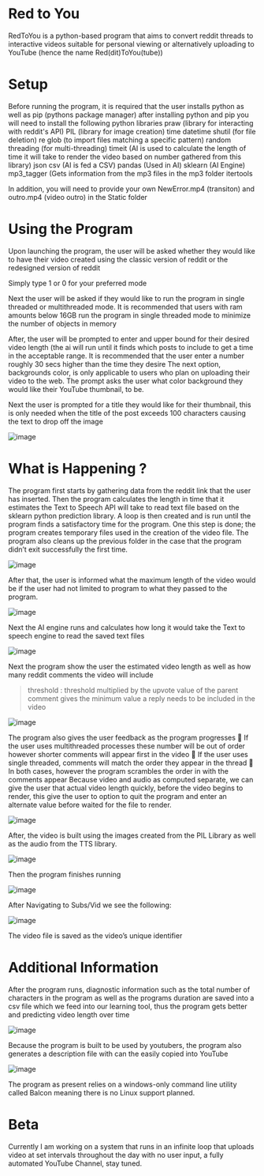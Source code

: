 # Red to You
RedToYou is a python-based program that aims to convert reddit threads to interactive videos suitable for personal viewing or alternatively uploading to YouTube (hence the name Red(dit)ToYou(tube))
# Setup
Before running the program, it is required that the user installs python as well as pip (pythons package manager)
after installing python and pip you will need to install the following python libraries
praw (library for interacting with reddit's API)
PIL (library for image creation)
time
datetime
shutil (for file deletion)
re
glob (to import files matching a specific pattern)
random
threading (for multi-threading)
timeit (AI is used to calculate the length of time it will take to render the video based on number gathered from this library)
json
csv (AI is fed a CSV)
pandas (Used in AI)
sklearn (AI Engine)
mp3_tagger (Gets information from the mp3 files in the mp3 folder
itertools

In addition, you will need to provide your own NewError.mp4 (transiton) and outro.mp4 (video outro) in the Static folder
# Using the Program
Upon launching the program, the user will be asked whether they would like to have their video created using the classic version of reddit or the redesigned version of reddit 

Simply type 1 or 0 for your preferred mode

Next the user will be asked if they would like to run the program in single threaded or multithreaded mode.
It is recommended that users with ram amounts below 16GB run the program in single threaded mode to minimize the number of objects in memory

After, the user will be prompted to enter and upper bound for their desired video length (the ai will run until it finds which posts to include to get a time in the acceptable range. It is recommended that the user enter a number roughly 30 secs higher than the time they desire
The next option, backgrounds color, is only applicable to users who plan on uploading their video to the web. The prompt asks the user what color background they would like their YouTube thumbnail, to be.

Next the user is prompted for a title they would like for their thumbnail, this is only needed when the title of the post exceeds 100 characters causing the text to drop off the image

![image](https://user-images.githubusercontent.com/52978102/110018083-8e82e080-7cec-11eb-9271-f6a2947c119d.png)
# What is Happening ?
The program first starts by gathering data from the reddit link that the user has inserted. Then the program calculates the length in time that it estimates the Text to Speech API will take to read text file based on the sklearn python prediction library. A loop is then created and is run until the program finds a satisfactory time for the program.
One this step is done; the program creates temporary files used in the creation of the video file. The program also cleans up the previous folder in the case that the program didn’t exit successfully the first time.

![image](https://user-images.githubusercontent.com/52978102/110021874-e7547800-7cf0-11eb-8298-b9d3c16782dd.png)

 
After that, the user is informed what the maximum length of the video would be if the user had not limited to program to what they passed to the program. 

![image](https://user-images.githubusercontent.com/52978102/110021882-ec192c00-7cf0-11eb-9e96-664e2395adba.png)
 
Next the AI engine runs and calculates how long it would take the Text to speech engine to read the saved text files 

![image](https://user-images.githubusercontent.com/52978102/110021909-f3403a00-7cf0-11eb-8b75-0ae2e2877792.png)
 
Next the  program show the user the estimated video length as well as how many reddit comments the video will include
>threshold : threshold multiplied by the upvote value of the parent comment gives the minimum value a reply needs to be included in the video

![image](https://user-images.githubusercontent.com/52978102/110021933-fc310b80-7cf0-11eb-8518-983d5fadee52.png)
 
The program also gives the user feedback as the program progresses
	If the user uses multithreaded processes these number will be out of order however shorter comments will appear first in the video
	If the user uses single threaded, comments will match the order they appear in the thread
	In both cases, however the program scrambles the order in with the comments appear
Because video and audio as computed separate, we can give the user that actual video length quickly, before the video begins to render, this give the user to option to quit the program and enter an alternate value before waited for the file to render.

![image](https://user-images.githubusercontent.com/52978102/110022026-12d76280-7cf1-11eb-8437-090a3aa0ae7d.png)

After, the video is built using the images created from the PIL Library as well as the audio from the TTS library.

![image](https://user-images.githubusercontent.com/52978102/110022056-19fe7080-7cf1-11eb-8ac5-b574c5d2ef7e.png)
 
Then the program finishes running

![image](https://user-images.githubusercontent.com/52978102/110022082-1ff45180-7cf1-11eb-8c61-164946bc1d9a.png)

After Navigating to Subs/Vid we see the following:

![image](https://user-images.githubusercontent.com/52978102/110022120-297db980-7cf1-11eb-81c2-ecbbdaec3a00.png)

The video file is saved as the video’s unique identifier

# Additional Information 
After the program runs, diagnostic information such as the total number of characters in the program as well as the programs duration are saved into a csv file which we feed into our learning tool, thus the program gets better and predicting video length over time

![image](https://user-images.githubusercontent.com/52978102/110022300-5cc04880-7cf1-11eb-876f-9c0a61cf76ab.png)
 
Because the program is built to be used by youtubers, the program also generates a description file with can the easily copied into YouTube

![image](https://user-images.githubusercontent.com/52978102/110023751-2388d800-7cf3-11eb-9e83-b25024151b13.png)

The program as present relies on a windows-only command line utility called Balcon meaning there is no Linux support planned.
# Beta 
Currently I am working on a system that runs in an infinite loop that uploads video at set intervals throughout the day with no user input, a fully automated YouTube Channel, stay tuned.


